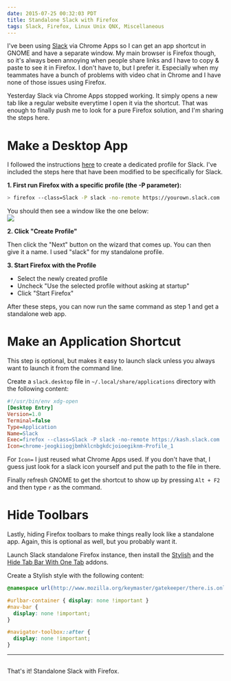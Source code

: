 ```yaml
---
date: 2015-07-25 00:32:03 PDT
title: Standalone Slack with Firefox
tags: Slack, Firefox, Linux Unix QNX, Miscellaneous
---
```

I've been using [Slack][1] via Chrome Apps so I can get an app shortcut in GNOME
and have a separate window. My main browser is Firefox though, so it's always
been annoying when people share links and I have to copy & paste to see it in
Firefox. I don't have to, but I prefer it. Especially when my teammates have a
bunch of problems with video chat in Chrome and I have none of those issues
using Firefox.

Yesterday Slack via Chrome Apps stopped working. It simply opens a new tab like
a regular website everytime I open it via the shortcut. That was enough to
finally push me to look for a pure Firefox solution, and I'm sharing the steps
here.


# Make a Desktop App

I followed the instructions [here][2] to create a dedicated profile for Slack.
I've included the steps here that have been modified to be specifically for
Slack.

**1. First run Firefox with a specific profile (the -P parameter):**
```bash
> firefox --class=Slack -P slack -no-remote https://yourown.slack.com
```

You should then see a window like the one below:  
[![][5]][5]

**2. Click "Create Profile"**

Then click the "Next" button on the wizard that comes up. You can then give it a
name. I used "slack" for my standalone profile.

**3. Start Firefox with the Profile**

 - Select the newly created profile
 - Uncheck "Use the selected profile without asking at startup"
 - Click "Start Firefox"

After these steps, you can now run the same command as step 1 and get a
standalone web app.

# Make an Application Shortcut

This step is optional, but makes it easy to launch slack unless you always want to
launch it from the command line.

Create a `slack.desktop` file in `~/.local/share/applications` directory with
the following content:
```ini
#!/usr/bin/env xdg-open
[Desktop Entry]
Version=1.0
Terminal=false
Type=Application
Name=Slack
Exec=firefox --class=Slack -P slack -no-remote https://kash.slack.com
Icon=chrome-jeogkiiogjbmhklcnbgkdcjoioegiknm-Profile_1
```

For `Icon=` I just reused what Chrome Apps used. If you don't have that, I guess
just look for a slack icon yourself and put the path to the file in there.

Finally refresh GNOME to get the shortcut to show up by pressing `Alt + F2` and
then type `r` as the command.

# Hide Toolbars

Lastly, hiding Firefox toolbars to make things really look like a standalone
app. Again, this is optional as well, but you probably want it.

Launch Slack standalone Firefox instance, then install the [Stylish][3] and the
[Hide Tab Bar With One Tab][4] addons.

Create a Stylish style with the following content:

```css
@namespace url(http://www.mozilla.org/keymaster/gatekeeper/there.is.only.xul);

#urlbar-container { display: none !important }
#nav-bar {
  display: none !important;
}

#navigator-toolbox::after {
  display: none !important;
}
```

---
## 

That's it! Standalone Slack with Firefox.

  [1]: http://slack.com
  [2]: http://www.adercon.com/ac/node/38
  [3]: https://addons.mozilla.org/en-US/firefox/addon/stylish/?src=search
  [4]: https://addons.mozilla.org/en-US/firefox/addon/hide-tab-bar-with-one-tab/?src=ss
  [5]: https://media.dannysu.com/firefox.slack.profile.png

